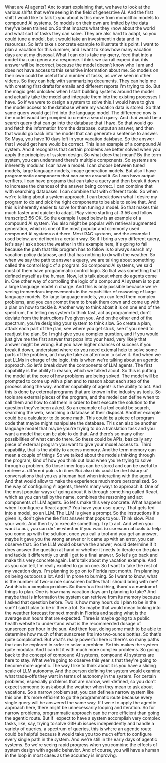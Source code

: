 What are AI agents? And to start explaining that, we have to look at the various shifts that we're seeing in the field of generative AI. And the first shift I would like to talk to you about is this move from monolithic models to compound AI systems. So models on their own are limited by the data they've been trained on. So that impacts what they know about the world and what sort of tasks they can solve. They are also hard to adapt, so you could tune a model, but it would take an investment in data and in resources. So let's take a concrete example to illustrate this point. I want to plan a vacation for this summer, and I want to know how many vacation days are at my disposal. What I can do is take my query, feed that into a model that can generate a response. I think we can all expect that this answer will be incorrect, because the model doesn't know who I am and does not have access to this sensitive information about me. So models on their own could be useful for a number of tasks, as we've seen in other videos. So they can help with summarizing documents. They can help me with creating first drafts for emails and different reports I'm trying to do. But the magic gets unlocked when I start building systems around the model and actually take the model and integrate them into the existing processes I have. So if we were to design a system to solve this, I would have to give the model access to the database where my vacation data is stored. So that same query would get fed into the language model. The difference now is the model would be prompted to create a search query. And that would be a search query that can go into the database that I have. So that would go and fetch the information from the database, output an answer, and then that would go back into the model that can generate a sentence to answer. So Maya, you have 10 days left in your vacation database. So the answer that I would get here would be correct. This is an example of a compound AI system. And it recognizes that certain problems are better solved when you apply the principles of system design. So what does that mean? By the term system, you can understand there's multiple components. So systems are inherently modular. I can have a model. I can choose between tuned models, large language models, image generation models. But also I have programmatic components that can come around it. So I can have output verifiers. I can have programs that can take a query and then break it down to increase the chances of the answer being correct. I can combine that with searching databases. I can combine that with different tools. So when we're talking about a system approach, I can break down what I desire my program to do and pick the right components to be able to solve that. And this is inherently easier to solve for than tuning a model. So that makes this much faster and quicker to adapt.
Play video starting at :3:56 and follow transcript3:56
OK. So the example I used below is an example of a compound AI system. You also might be popular with retrieval augmented generation, which is one of the most popular and commonly used compound AI systems out there. Most RAG systems, and the example I used below, are defined in a certain way. So if I bring a very different query, let's say I ask about the weather in this example here, it's going to fail because the path that this program has to follow is to always search my vacation policy database, and that has nothing to do with the weather. So when we say the path to answer a query, we are talking about something called the control logic of a program. So compound AI systems, we said most of them have programmatic control logic. So that was something that I defined myself as the human. Now, let's talk about where do agents come in. One other way of controlling the logic of a compound AI system is to put a large language model in charge. And this is only possible because we're seeing tremendous improvements in the capabilities of reasoning of large language models. So large language models, you can feed them complex problems, and you can prompt them to break them down and come up with a plan on how to tackle it. Another way to think about it is on one end of the spectrum, I'm telling my system to think fast, act as programmed, don't deviate from the instructions I've given you. And on the other end of the spectrum, you're designing your system to think slow. So create a plan, attack each part of the plan, see where you get stuck, see if you need to readjust the plan. So I might give you a complex question, and if you would just give me the first answer that pops into your head, very likely that answer might be wrong. But you have higher chances of success if you break it down, understand where do you need external help to solve some parts of the problem, and maybe take an afternoon to solve it. And when we put LLMs in charge of the logic, this is when we're talking about an agentic approach. So let's break down the components of LLM agents. The first capability is the ability to reason, which we talked about. So this is putting the model at the core of how problems are being solved. The model will be prompted to come up with a plan and to reason about each step of the process along the way. Another capability of agents is the ability to act. And this is done by external programs that are known in the industry as tools. So tools are external pieces of the program, and the model can define when to call them and how to call them in order to best execute the solution to the question they've been asked. So an example of a tool could be search, searching the web, searching a database at their disposal. Another example could be a calculator to do some math. This could be a piece of program code that maybe might manipulate the database. This can also be another language model that maybe you're trying to do a translation task and you want a model that can be able to do that. And there's so many other possibilities of what can do there. So these could be APIs, basically any piece of external program you want to give your model access to. Third capability, that is the ability to access memory. And the term memory can mean a couple of things. So we talked about the models thinking through the program, kind of how you think out loud when you're trying to solve through a problem. So those inner logs can be stored and can be useful to retrieve at different points in time. But also this could be the history of conversations that you as a human had when interacting with the agent. And that would allow to make the experience much more personalized. So the way of configuring AI agents, there's many ways to approach it. One of the most popular ways of going about it is through something called React, which as you can tell by the name, combines the reasoning and act components of LLM agents. So let's make this very concrete. What happens when I configure a React agent? You have your user query. That gets fed into a model, so an LLM. The LLM is given a prompt. So the instructions it's given is, don't give me the first answer that pops to you. Think slow. Plan your work. And then try to execute something. Try to act. And when you want to act, you can define whether if you want to use external tools to help you come up with the solution, once you call a tool and you get an answer, maybe it gave you the wrong answer or it came up with an error, you can observe that. So the LLM would observe the answer, would determine if it does answer the question at hand or whether it needs to iterate on the plan and tackle it differently up until I get to a final answer. So let's go back and make this very concrete again. Let's talk about my vacation example. And as you can tell, I'm really excited to go on one. So I want to take the rest of my vacation days. I'm planning to go on to Florida next month. I'm planning on being outdoors a lot. And I'm prone to burning. So I want to know, what is the number of two-ounce sunscreen bottles that I should bring with me? And this is a complex problem. So there's a first thing, there's a number of things to plan. One is how many vacation days am I planning to take? And maybe that is information the system can retrieve from its memory because I asked that question before. Two is how many hours do I plan to be in the sun? I said I plan to be in there a lot. So maybe that would mean looking into the weather forecast for next month in Florida and seeing what is the average sun hours that are expected. Three is maybe going to a public health website to understand what is the recommended dosage of sunscreen per hour in the sun. And then four, doing some math to be able to determine how much of that sunscreen fits into two-ounce bottles. So that's quite complicated. But what's really powerful here is there's so many paths that can be explored in order to solve a problem. So this makes the system quite modular. And I can hit it with much more complex problems. So going back to the concept of compound AI systems, compound AI systems are here to stay. What we're going to observe this year is that they're going to become more agentic. The way I like to think about it is you have a sliding scale of LLM autonomy. And the person defining the system would examine what trade-offs they want in terms of autonomy in the system. For certain problems, especially problems that are narrow, well-defined, so you don't expect someone to ask about the weather when they mean to ask about vacations. So a narrow problem set, you can define a narrow system like this one. It's more efficient to go the programmatic route because every single query will be answered the same way. If I were to apply the agentic approach here, there might be unnecessarily looping and iteration. So for narrow problems, programmatic approach can be more efficient than going the agentic route. But if I expect to have a system accomplish very complex tasks, like, say, trying to solve GitHub issues independently and handle a variety of queries, a spectrum of queries, this is where an agentic route could be helpful because it would take you too much effort to configure every single path in the system. And we're still in the early days of agentic systems. So we're seeing rapid progress when you combine the effects of system design with agentic behavior. And of course, you will have a human in the loop in most cases as the accuracy is improving.